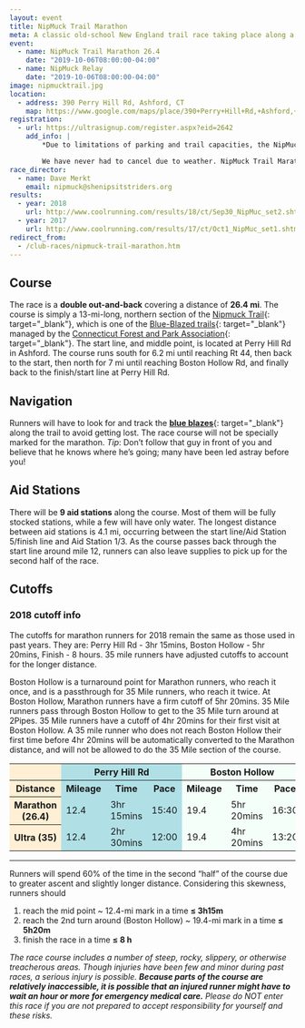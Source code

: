 ```yaml
---
layout: event
title: NipMuck Trail Marathon
meta: A classic old-school New England trail race taking place along a northern section of the Nipmuck Trail, consisting of a 26.4 mile 'marathon' and Marathon Relay
event: 
  - name: NipMuck Trail Marathon 26.4
    date: "2019-10-06T08:00:00-04:00"
  - name: NipMuck Relay
    date: "2019-10-06T08:00:00-04:00"
image: nipmucktrail.jpg
location:
  - address: 390 Perry Hill Rd, Ashford, CT
    map: https://www.google.com/maps/place/390+Perry+Hill+Rd,+Ashford,+CT+06278/@41.879564,-72.1964925,17z/data=!3m1!4b1!4m2!3m1!1s0x89e68ee53e2e06d9:0xfb65c2ad57530606?hl=en
registration:
  - url: https://ultrasignup.com/register.aspx?eid=2642
    add_info: |
        *Due to limitations of parking and trail capacities, the NipMuck Trail Marathon is capped at 180 runners. **There is no race-day registration.***

        We have never had to cancel due to weather. NipMuck Trail Marathon and Relay maintain a no-refunds policy, regardless of reason or fault.
race_director:
  - name: Dave Merkt
    email: nipmuck@shenipsitstriders.org
results: 
  - year: 2018
    url: http://www.coolrunning.com/results/18/ct/Sep30_NipMuc_set2.shtml
  - year: 2017
    url: http://www.coolrunning.com/results/17/ct/Oct1_NipMuc_set1.shtml
redirect_from:
  - /club-races/nipmuck-trail-marathon.htm
---
```


## Course

The race is a **double out-and-back** covering a distance of **26.4 mi**. The course is simply a 13-mi-long, northern section of the [Nipmuck Trail](http://en.wikipedia.org/wiki/Nipmuck_Trail){: target="_blank"}, which is one of the [Blue-Blazed trails](http://en.wikipedia.org/wiki/Blue-Blazed_Trails){: target="_blank"} managed by the [Connecticut Forest and Park Association](http://www.ctwoodlands.org/){: target="_blank"}. The start line, and middle point, is located at Perry Hill Rd in Ashford. The course runs south for 6.2 mi until reaching Rt 44, then back to the start, then north for 7 mi until reaching Boston Hollow Rd, and finally back to the finish/start line at Perry Hill Rd.

## Navigation

Runners will have to look for and track the [**blue blazes**](http://en.wikipedia.org/wiki/Blue-Blazed_Trails#Blue_Trail_.22Blazing.22.2C_Signage_and_other_Markers){: target="_blank"} along the trail to avoid getting lost. The race course will not be specially marked for the marathon. *Tip*: Don’t follow that guy in front of you and believe that he knows where he’s going; many have been led astray before you!

## Aid Stations

There will be **9 aid stations** along the course. Most of them will be fully stocked stations, while a few will have only water. The longest distance between aid stations is 4.1 mi, occurring between the start line/Aid Station 5/finish line and Aid Station 1/3. As the course passes back through the start line around mile 12, runners can also leave supplies to pick up for the second half of the race.

## Cutoffs

### 2018 cutoff info

The cutoffs for marathon runners for 2018 remain the same as those used in past years. They are: Perry Hill Rd - 3hr 15mins, Boston Hollow - 5hr 20mins, Finish - 8 hours. 35 mile runners have adjusted cutoffs to account for the longer distance.

Boston Hollow is a turnaround point for Marathon runners, who reach it once, and is a passthrough for 35 Mile runners, who reach it twice. At Boston Hollow, Marathon runners have a firm cutoff of 5hr 20mins. 35 Mile runners pass through Boston Hollow to get to the 35 Mile turn around at 2Pipes. 35 Mile runners have a cutoff of 4hr 20mins for their first visit at Boston Hollow. A 35 mile runner who does not reach Boston Hollow their first time before 4hr 20mins will be automatically converted to the Marathon distance, and will not be allowed to do the 35 Mile section of the course.

<table><colgroup><col style="background-color:PapayaWhip;"><col span="3" style="background-color:PowderBlue;"><col span="3" style="background-color:MintCream;"><col span="3" style="background-color:PowderBlue;"><col span="3" style="background-color:MintCream;"></colgroup><thead><tr><th></th><th colspan="3">Perry Hill Rd</th><th colspan="3">Boston Hollow</th><th colspan="3">Finish</th></tr></thead><tbody><tr><th>Distance</th><th>Mileage</th><th>Time</th><th>Pace</th><th>Mileage</th><th>Time</th><th>Pace</th><th>Mileage</th><th>Time</th><th>Pace</th></tr><tr><th>Marathon (26.4)</th><td>12.4</td><td>3hr 15mins</td><td>15:40</td><td>19.4</td><td>5hr 20mins</td><td>16:30</td><td>26.4</td><td>8 hours</td><td>18:10</td></tr><tr><th>Ultra (35)</th><td>12.4</td><td>2hr 30mins</td><td>12:00</td><td>19.4</td><td>4hr 20mins</td><td>13:20</td><td>35</td><td>8 hours</td><td>13:40</td></tr></tbody></table>

---

Runners will spend 60% of the time in the second “half” of the course due to greater ascent and slightly longer distance. Considering this skewness, runners should

1. reach the mid point ~ 12.4-mi mark in a time **≤ 3h15m**
2. reach the 2nd turn around (Boston Hollow) ~ 19.4-mi mark in a time **≤ 5h20m**
3. finish the race in a time **≤ 8 h**

*The race course includes a number of steep, rocky, slippery, or otherwise treacherous areas. Though injuries have been few and minor during past races, a serious injury is possible. **Because parts of the course are relatively inaccessible, it is possible that an injured runner might have to wait an hour or more for emergency medical care.** Please do NOT enter this race if you are not prepared to accept responsibility for yourself and these risks.*
